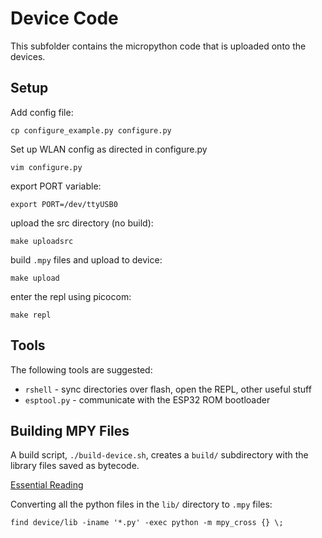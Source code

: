 # Device Code

This subfolder contains the micropython code that is uploaded onto the devices.

## Setup

Add config file:

```shell
cp configure_example.py configure.py
```

Set up WLAN config as directed in configure.py

```shell
vim configure.py
```

export PORT variable:

```shell
export PORT=/dev/ttyUSB0
```

upload the src directory (no build):

```shell
make uploadsrc
```

build `.mpy` files and upload to device:

```shell
make upload
```

enter the repl using picocom:

```shell
make repl
```

## Tools

The following tools are suggested:

- `rshell` - sync directories over flash, open the REPL, other useful stuff
- `esptool.py` - communicate with the ESP32 ROM bootloader

## Building MPY Files

A build script, `./build-device.sh`, creates a `build/` subdirectory with the library files saved as bytecode.

[Essential Reading](http://hinch.me.uk/html/reference/constrained.html)

Converting all the python files in the `lib/` directory to `.mpy` files:

```shell
find device/lib -iname '*.py' -exec python -m mpy_cross {} \;
```
